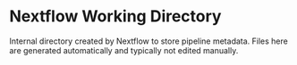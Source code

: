 # Nextflow Working Directory

Internal directory created by Nextflow to store pipeline metadata. Files here are generated automatically and typically not edited manually.

